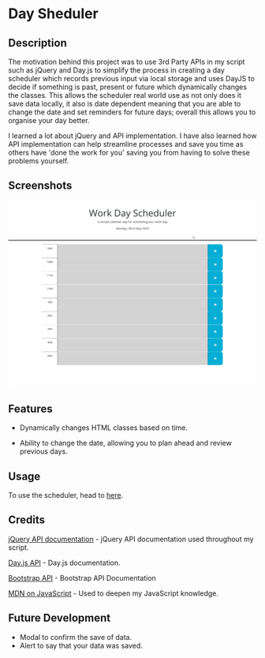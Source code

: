 # Day Sheduler

## Description

The motivation behind this project was to use 3rd Party APIs in my script such as jQuery and Day.js to simplify the process in creating a day scheduler which records previous input via local storage and uses DayJS to decide if something is past, present or future which dynamically changes the classes. This allows the scheduler real world use as not only does it save data locally, it also is date dependent meaning that you are able to change the date and set reminders for future days; overall this allows you to organise your day better. 

I learned a lot about jQuery and API implementation. I have also learned how API implementation can help streamline processes and save you time as others have 'done the work for you' saving you from having to solve these problems yourself. 

## Screenshots

![GIF of the website in use, displaying text being saved and refreshed.](./assets/images/screenshots/screencap.gif)

## Features

- Dynamically changes HTML classes based on time.

- Ability to change the date, allowing you to plan ahead and review previous days.

## Usage

To use the scheduler, head to [here](https://jackstockwell.github.io/scheduler/).

## Credits

[jQuery API documentation](https://api.jquery.com/) - jQuery API documentation used throughout my script.

[Day.js API](https://day.js.org/docs/en/display/format) - Day.js documentation.

[Bootstrap API](https://getbootstrap.com/docs/5.3/getting-started/introduction/) - Bootstrap API Documentation

[MDN on JavaScript](https://developer.mozilla.org/en-US/docs/Web/JavaScript) - Used to deepen my JavaScript knowledge.



## Future Development

- Modal to confirm the save of data.
- Alert to say that your data was saved.